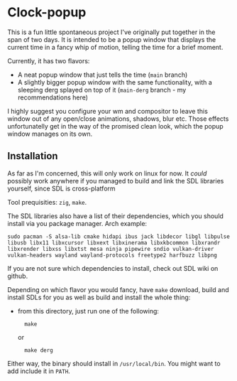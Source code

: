 # Clock-popup

This is a fun little spontaneous project I've originally put together in the span of two days. It is intended to be a popup window that displays the current time in a fancy whip of motion, telling the time for a brief moment.

Currently, it has two flavors: 

- A neat popup window that just tells the time (`main` branch)
- A slightly bigger popup window with the same functionality, with a sleeping derg splayed on top of it (`main-derg` branch - my recommendations here)

I highly suggest you configure your wm and compositor to leave this window out of any open/close animations, shadows, blur etc. Those effects unfortunatelly get in the way of the promised clean look, which the popup window manages on its own.

## Installation

As far as I'm concerned, this will only work on linux for now. It *could* possibly work anywhere if you managed to build and link the SDL libraries yourself, since SDL is cross-platform

Tool prequisities: `zig`, `make`.

The SDL libraries also have a list of their dependencies, which you should install via you package manager. Arch example:

    sudo pacman -S alsa-lib cmake hidapi ibus jack libdecor libgl libpulse libusb libx11 libxcursor libxext libxinerama libxkbcommon libxrandr libxrender libxss libxtst mesa ninja pipewire sndio vulkan-driver vulkan-headers wayland wayland-protocols freetype2 harfbuzz libpng

If you are not sure which dependencies to install, check out SDL wiki on github.

Depending on which flavor you would fancy, have `make` download, build and install SDLs for you as well as build and install the whole thing:

- from this directory, just run one of the following:

        make

    or

        make derg

Either way, the binary should install in `/usr/local/bin`. You might want to add include it in `PATH`.


    